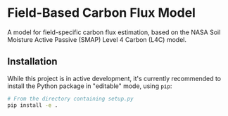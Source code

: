 Field-Based Carbon Flux Model
=============================

A model for field-specific carbon flux estimation, based on the NASA Soil Moisture Active Passive (SMAP) Level 4 Carbon (L4C) model.


Installation
-------------------

While this project is in active development, it's currently recommended to install the Python package in "editable" mode, using `pip`:

```sh
# From the directory containing setup.py
pip install -e .
```
